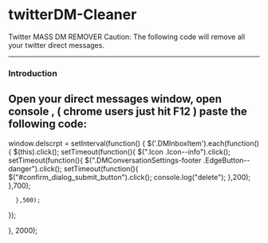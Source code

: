 # twitterDM-Cleaner
Twitter MASS DM REMOVER
Caution: The following code will remove all your twitter direct messages.

---

### Introduction

Open your direct messages window, open console , ( chrome users just hit F12 )
paste the following code:
---

window.delscrpt = setInterval(function() {
  $('.DMInboxItem').each(function() { 
      $(this).click();
      setTimeout(function(){
         $(".Icon .Icon--info").click();
         setTimeout(function(){
                $(".DMConversationSettings-footer .EdgeButton--danger").click();
                    setTimeout(function(){
                      $("#confirm_dialog_submit_button").click();
                     console.log("delete");
                      },200);
                },700);
                
                
      },500);
   });

}, 2000);



